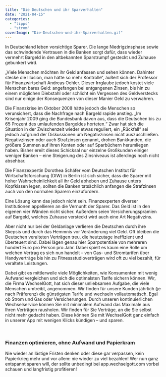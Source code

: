 ```yaml
---
title: "Die Deutschen und ihr Sparverhalten"
date: "2021-04-15"
categories: 
  - "tipps"
  - "strom"
coverImage: "Die-Deutschen-und-ihr-Sparverhalten.gif"
---
```


In Deutschland leben vorsichtige Sparer. Die lange Niedrigzinsphase sowie das schwindende Vertrauen in die Banken sorgt dafür, dass wieder vermehrt Bargeld in den altbekannten Sparstrumpf gesteckt und Zuhause gebunkert wird.

„Viele Menschen möchten ihr Geld anfassen und sehen können. Dahinter stecke die Illusion, man hätte so mehr Kontrolle“, äußert sich der Professor für Finanzwirtschaft Andreas Oehler. Dieser Irrglaube jedoch kostet viele Menschen bares Geld: angefangen bei entgangenen Zinsen, bis hin zu einem möglichen Diebstahl oder schlicht ein Vergessen des Geldverstecks sind nur einige der Konsequenzen von dieser Manier Geld zu verwahren.

Die Finanzkrise im Oktober 2008 hätte jedoch die Menschen so verunsichert, dass die Nachfrage nach Bargeld rapide anstieg. „Im Krisenjahr 2009 ging die Bundesbank davon aus, dass die Deutschen bis zu 65 Prozent des umlaufenden Bargeldes horteten.“ Zwar hat sich die Situation in der Zwischenzeit wieder etwas reguliert, ein „Rückfall“ sei jedoch aufgrund der Diskussionen um Negativzinsen nicht auszuschließen. Negativzinsen oder auch Strafzinsen genannt, drohen Bankkunden, die größere Summen auf ihren Konten oder auf Sparbüchern herumliegen haben. Bisher ereilt dieses Schicksal nur einzelne Großkunden einiger weniger Banken – eine Steigerung des Zinsniveaus ist allerdings noch nicht absehbar.

Die Finanzexpertin Dorothea Schäfer vom Deutschen Institut für Wirtschaftsforschung (DIW) in Berlin ist sich sicher, dass die Sparer mit hoher Wahrscheinlichkeit all ihr Geld abheben und Zuhause unters Kopfkissen legen, sollten die Banken tatsächlich anfangen die Strafzinsen auch von den normalen Sparern einzufordern.

Eine Lösung kann das jedoch nicht sein. Finanzexperten diverser Institutionen appellieren an die Vernunft der Sparer. Das Geld ist in den eigenen vier Wänden nicht sicher. Außerdem seien Versicherungsprämien auf Bargeld, welches Zuhause versteckt wird auch eine Art Negativzins.

Aber nicht nur bei der Geldanlage verlieren die Deutschen durch ihre Skepsis und durch das Hemmnis vor Veränderung viel Geld. Oft bleiben die Deutschen veralteten Verträgen treu, die heutzutage ineffizient und überteuert sind. Dabei lägen genau hier Sparpotentiale von mehreren hundert Euro pro Person pro Jahr. Dabei spielt es kaum eine Rolle um welchen Vertrag es sich nun handelt – von Gas- und Stromtarifen über Handyverträge bis hin zu Fitnessstudioverträgen wird oft zu viel bezahlt, für veraltete Leistungen.

Dabei gibt es mittlerweile viele Möglichkeiten, wie Konsumenten mit wenig Aufwand vergleichen und sich die optimalsten Tarife sichern können. Wir, die Firma WechselGott, hat sich dieser unliebsamen Aufgabe, die viele Menschen umtreibt, angenommen. Wir finden für unsere Kunden jährlich (je nach Präferenz) die günstigsten Tarife und wechseln vollautomatisch. Egal ob Strom und Gas oder Versicherungen. Durch unseren kontinuierlichen Wechselservice können Sie mit minimalem Aufwand das Maximale aus Ihren Verträgen rausholen. Wir finden für Sie Verträge, an die Sie selbst nicht mehr gedacht haben. Diese können Sie mit WechselGott ganz einfach in unserer App mit wenigen Klicks kündigen – und sparen.



<br>

### Finanzen optimieren, ohne Aufwand und Papierkram

Nie wieder an lästige Fristen denken oder diese gar verpassen, kein Papierkrieg mehr und vor allem: nie wieder zu viel
bezahlen! Wer nun ganz entspannt sparen will, der sollte unbedingt bei app.wechselgott.com vorbei schauen und
langfristig profitieren!